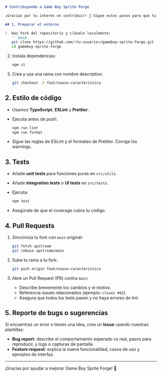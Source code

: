 ````markdown
# Contribuyendo a Game Boy Sprite Forge

¡Gracias por tu interés en contribuir! 🙌 Sigue estos pasos para que tu colaboración sea fluida y bienvenida.

## 1. Preparar el entorno

1. Haz fork del repositorio y clónalo localmente:
   ```bash
   git clone https://github.com/<tu-usuario>/gameboy-sprite-forge.git
   cd gameboy-sprite-forge
````

2. Instala dependencias:

   ```bash
   npm ci
   ```
3. Crea y usa una rama con nombre descriptivo:

   ```bash
   git checkout -b feat/nueva-caracteristica
   ```

## 2. Estilo de código

* Usamos **TypeScript**, **ESLint** y **Prettier**.
* Ejecuta antes de push:

  ```bash
  npm run lint
  npm run format
  ```
* Sigue las reglas de ESLint y el formateo de Prettier. Corrige los warnings.

## 3. Tests

* Añade **unit tests** para funciones puras en `src/utils`.
* Añade **integration tests** o **UI tests** en `src/tests`.
* Ejecuta:

  ```bash
  npm test
  ```
* Asegúrate de que el coverage cubra tu código.

## 4. Pull Requests

1. Sincroniza tu fork con `main` original:

   ```bash
   git fetch upstream
   git rebase upstream/main
   ```
2. Sube tu rama a tu fork:

   ```bash
   git push origin feat/nueva-caracteristica
   ```
3. Abre un Pull Request (PR) contra `main`:

   * Describe brevemente los cambios y el motivo.
   * Referencia issues relacionados (ejemplo: `closes #42`).
   * Asegura que todos los tests pasen y no haya errores de lint.

## 5. Reporte de bugs o sugerencias

Si encuentras un error o tienes una idea, crea un **Issue** usando nuestras plantillas:

* **Bug report**: describe el comportamiento esperado vs real, pasos para reproducir, y logs o capturas de pantalla.
* **Feature request**: explica la nueva funcionalidad, casos de uso y ejemplos de interfaz.

---

¡Gracias por ayudar a mejorar Game Boy Sprite Forge! 🎉

```
```
